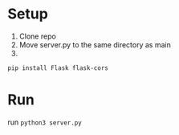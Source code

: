 # Setup

1. Clone repo
2. Move server.py to the same directory as main
3. 
`pip install Flask flask-cors`

# Run
run `python3 server.py`

